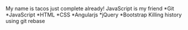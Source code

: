 My name is tacos just complete already!
JavaScript is my friend
*Git
*JavaScript
*HTML
*CSS
*Angularjs
*jQuery
*Bootstrap
Killing history using git rebase
